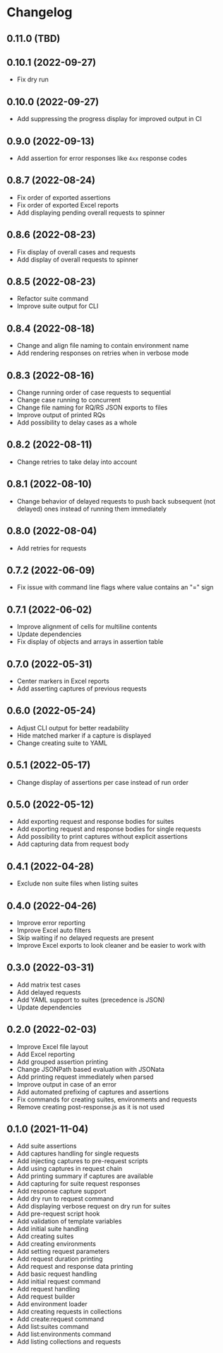 # Changelog

## 0.11.0 (TBD)

## 0.10.1 (2022-09-27)

- Fix dry run

## 0.10.0 (2022-09-27)

- Add suppressing the progress display for improved output in CI

## 0.9.0 (2022-09-13)

- Add assertion for error responses like `4xx` response codes

## 0.8.7 (2022-08-24)

- Fix order of exported assertions
- Fix order of exported Excel reports
- Add displaying pending overall requests to spinner

## 0.8.6 (2022-08-23)

- Fix display of overall cases and requests
- Add display of overall requests to spinner

## 0.8.5 (2022-08-23)

- Refactor suite command
- Improve suite output for CLI

## 0.8.4 (2022-08-18)

- Change and align file naming to contain environment name
- Add rendering responses on retries when in verbose mode

## 0.8.3 (2022-08-16)

- Change running order of case requests to sequential
- Change case running to concurrent
- Change file naming for RQ/RS JSON exports to files
- Improve output of printed RQs
- Add possibility to delay cases as a whole

## 0.8.2 (2022-08-11)

- Change retries to take delay into account

## 0.8.1 (2022-08-10)

- Change behavior of delayed requests to push back subsequent (not delayed) 
  ones instead of running them immediately

## 0.8.0 (2022-08-04)

- Add retries for requests

## 0.7.2 (2022-06-09)

- Fix issue with command line flags where value contains an "=" sign

## 0.7.1 (2022-06-02)

- Improve alignment of cells for multiline contents
- Update dependencies
- Fix display of objects and arrays in assertion table

## 0.7.0 (2022-05-31)

- Center markers in Excel reports
- Add asserting captures of previous requests 

## 0.6.0 (2022-05-24)

- Adjust CLI output for better readability
- Hide matched marker if a capture is displayed
- Change creating suite to YAML

## 0.5.1 (2022-05-17)

- Change display of assertions per case instead of run order

## 0.5.0 (2022-05-12)

- Add exporting request and response bodies for suites
- Add exporting request and response bodies for single requests
- Add possibility to print captures without explicit assertions
- Add capturing data from request body

## 0.4.1 (2022-04-28)

- Exclude non suite files when listing suites

## 0.4.0 (2022-04-26)

- Improve error reporting
- Improve Excel auto filters
- Skip waiting if no delayed requests are present
- Improve Excel exports to look cleaner and be easier to work with

## 0.3.0 (2022-03-31)

- Add matrix test cases
- Add delayed requests
- Add YAML support to suites (precedence is JSON)
- Update dependencies

## 0.2.0 (2022-02-03)

- Improve Excel file layout
- Add Excel reporting
- Add grouped assertion printing
- Change JSONPath based evaluation with JSONata
- Add printing request immediately when parsed
- Improve output in case of an error
- Add automated prefixing of captures and assertions
- Fix commands for creating suites, environments and requests
- Remove creating post-response.js as it is not used

## 0.1.0 (2021-11-04)

- Add suite assertions
- Add captures handling for single requests
- Add injecting captures to pre-request scripts
- Add using captures in request chain
- Add printing summary if captures are available
- Add capturing for suite request responses
- Add response capture support
- Add dry run to request command
- Add displaying verbose request on dry run for suites
- Add pre-request script hook
- Add validation of template variables
- Add initial suite handling
- Add creating suites
- Add creating environments
- Add setting request parameters
- Add request duration printing
- Add request and response data printing
- Add basic request handling
- Add initial request command
- Add request handling
- Add request builder
- Add environment loader
- Add creating requests in collections
- Add create:request command
- Add list:suites command
- Add list:environments command
- Add listing collections and requests
